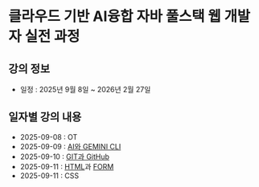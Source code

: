 # 클라우드 기반 AI융합 자바 풀스택 웹 개발자 실전 과정

## 강의 정보

- 일정 : 2025년 9월 8일 ~ 2026년 2월 27일

## 일자별 강의 내용

- 2025-09-08 : OT
- 2025-09-09 : [AI와 GEMINI CLI](https://github.com/sukyoung14/first/blob/main/gemini/git.md)
- 2025-09-10 : [GIT과 GitHub](https://github.com/sukyoung14/first/blob/main/git/basic.md)
- 2025-09-11 : [HTML](https://github.com/sukyoung14/first/blob/main/html/html-basic/index.html)과 [FORM](https://github.com/sukyoung14/first/blob/main/html/html-form/index.html)
- 2025-09-11 : CSS
